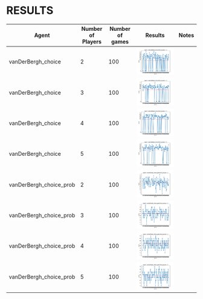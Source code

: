 # RESULTS

| Agent  | Number of Players   | Number of games   |Results   |  Notes |
|---|---|---|---|---|
|  vanDerBergh_choice | 2 | 100 | ![Alt text](graphs/Jan-19-2022_1930.png)  |   |
|  vanDerBergh_choice | 3 | 100 | ![Alt text](graphs/Jan-19-2022_1921.png) |   |
|  vanDerBergh_choice | 4 | 100 | ![Alt text](graphs/Jan-19-2022_1913.png)  |   |
|  vanDerBergh_choice | 5 | 100 | ![Alt text](graphs/Jan-19-2022_1905.png)|   |
|  vanDerBergh_choice_prob | 2 | 100 | ![Alt text](graphs/Jan-19-2022_1748.png)  |   |
|  vanDerBergh_choice_prob | 3 | 100 | ![Alt text](graphs/Jan-19-2022_1825.png) |   |
|  vanDerBergh_choice_prob | 4 | 100 | ![Alt text](graphs/Jan-19-2022_1834.png)  |   |
|  vanDerBergh_choice_prob | 5 | 100 | ![Alt text](graphs/Jan-19-2022_1851.png)|   |



